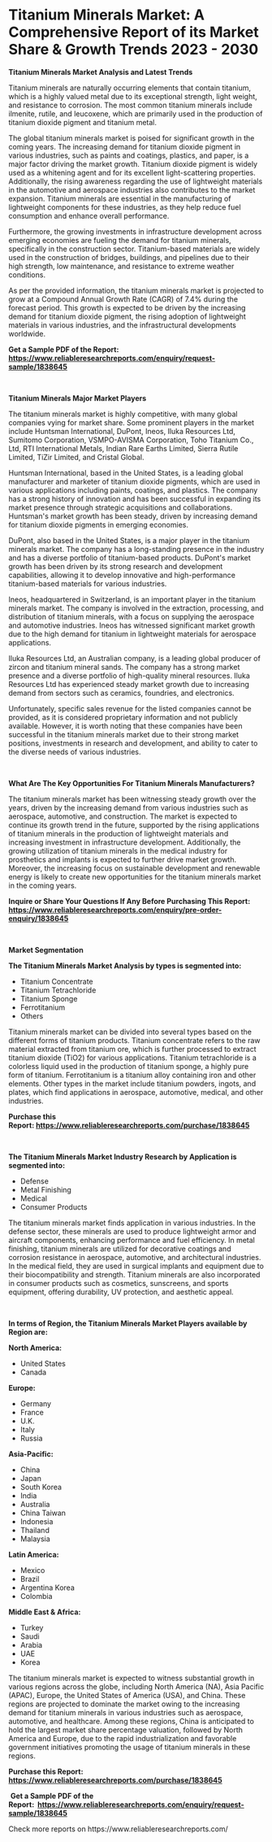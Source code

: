 <p><h1>Titanium Minerals Market: A Comprehensive Report of its Market Share & Growth Trends 2023 - 2030</h1></p><p><strong>Titanium Minerals Market Analysis and Latest Trends</strong></p>
<p><p>Titanium minerals are naturally occurring elements that contain titanium, which is a highly valued metal due to its exceptional strength, light weight, and resistance to corrosion. The most common titanium minerals include ilmenite, rutile, and leucoxene, which are primarily used in the production of titanium dioxide pigment and titanium metal.</p><p>The global titanium minerals market is poised for significant growth in the coming years. The increasing demand for titanium dioxide pigment in various industries, such as paints and coatings, plastics, and paper, is a major factor driving the market growth. Titanium dioxide pigment is widely used as a whitening agent and for its excellent light-scattering properties. Additionally, the rising awareness regarding the use of lightweight materials in the automotive and aerospace industries also contributes to the market expansion. Titanium minerals are essential in the manufacturing of lightweight components for these industries, as they help reduce fuel consumption and enhance overall performance.</p><p>Furthermore, the growing investments in infrastructure development across emerging economies are fueling the demand for titanium minerals, specifically in the construction sector. Titanium-based materials are widely used in the construction of bridges, buildings, and pipelines due to their high strength, low maintenance, and resistance to extreme weather conditions.</p><p>As per the provided information, the titanium minerals market is projected to grow at a Compound Annual Growth Rate (CAGR) of 7.4% during the forecast period. This growth is expected to be driven by the increasing demand for titanium dioxide pigment, the rising adoption of lightweight materials in various industries, and the infrastructural developments worldwide.</p></p>
<p><strong>Get a Sample PDF of the Report:&nbsp; <a href="https://www.reliableresearchreports.com/enquiry/request-sample/1838645">https://www.reliableresearchreports.com/enquiry/request-sample/1838645</a></strong></p>
<p>&nbsp;</p>
<p><strong>Titanium Minerals Major Market Players</strong></p>
<p><p>The titanium minerals market is highly competitive, with many global companies vying for market share. Some prominent players in the market include Huntsman International, DuPont, Ineos, Iluka Resources Ltd, Sumitomo Corporation, VSMPO-AVISMA Corporation, Toho Titanium Co., Ltd, RTI International Metals, Indian Rare Earths Limited, Sierra Rutile Limited, TiZir Limited, and Cristal Global.</p><p>Huntsman International, based in the United States, is a leading global manufacturer and marketer of titanium dioxide pigments, which are used in various applications including paints, coatings, and plastics. The company has a strong history of innovation and has been successful in expanding its market presence through strategic acquisitions and collaborations. Huntsman's market growth has been steady, driven by increasing demand for titanium dioxide pigments in emerging economies.</p><p>DuPont, also based in the United States, is a major player in the titanium minerals market. The company has a long-standing presence in the industry and has a diverse portfolio of titanium-based products. DuPont's market growth has been driven by its strong research and development capabilities, allowing it to develop innovative and high-performance titanium-based materials for various industries.</p><p>Ineos, headquartered in Switzerland, is an important player in the titanium minerals market. The company is involved in the extraction, processing, and distribution of titanium minerals, with a focus on supplying the aerospace and automotive industries. Ineos has witnessed significant market growth due to the high demand for titanium in lightweight materials for aerospace applications.</p><p>Iluka Resources Ltd, an Australian company, is a leading global producer of zircon and titanium mineral sands. The company has a strong market presence and a diverse portfolio of high-quality mineral resources. Iluka Resources Ltd has experienced steady market growth due to increasing demand from sectors such as ceramics, foundries, and electronics.</p><p>Unfortunately, specific sales revenue for the listed companies cannot be provided, as it is considered proprietary information and not publicly available. However, it is worth noting that these companies have been successful in the titanium minerals market due to their strong market positions, investments in research and development, and ability to cater to the diverse needs of various industries.</p></p>
<p>&nbsp;</p>
<p><strong>What Are The Key Opportunities For Titanium Minerals Manufacturers?</strong></p>
<p><p>The titanium minerals market has been witnessing steady growth over the years, driven by the increasing demand from various industries such as aerospace, automotive, and construction. The market is expected to continue its growth trend in the future, supported by the rising applications of titanium minerals in the production of lightweight materials and increasing investment in infrastructure development. Additionally, the growing utilization of titanium minerals in the medical industry for prosthetics and implants is expected to further drive market growth. Moreover, the increasing focus on sustainable development and renewable energy is likely to create new opportunities for the titanium minerals market in the coming years.</p></p>
<p><strong>Inquire or Share Your Questions If Any Before Purchasing This Report: <a href="https://www.reliableresearchreports.com/enquiry/pre-order-enquiry/1838645">https://www.reliableresearchreports.com/enquiry/pre-order-enquiry/1838645</a></strong></p>
<p>&nbsp;</p>
<p><strong>Market Segmentation</strong></p>
<p><strong>The Titanium Minerals Market Analysis by types is segmented into:</strong></p>
<p><ul><li>Titanium Concentrate</li><li>Titanium Tetrachloride</li><li>Titanium Sponge</li><li>Ferrotitanium</li><li>Others</li></ul></p>
<p><p>Titanium minerals market can be divided into several types based on the different forms of titanium products. Titanium concentrate refers to the raw material extracted from titanium ore, which is further processed to extract titanium dioxide (TiO2) for various applications. Titanium tetrachloride is a colorless liquid used in the production of titanium sponge, a highly pure form of titanium. Ferrotitanium is a titanium alloy containing iron and other elements. Other types in the market include titanium powders, ingots, and plates, which find applications in aerospace, automotive, medical, and other industries.</p></p>
<p><strong>Purchase this Report:&nbsp;<a href="https://www.reliableresearchreports.com/purchase/1838645">https://www.reliableresearchreports.com/purchase/1838645</a></strong></p>
<p>&nbsp;</p>
<p><strong>The Titanium Minerals Market Industry Research by Application is segmented into:</strong></p>
<p><ul><li>Defense</li><li>Metal Finishing</li><li>Medical</li><li>Consumer Products</li></ul></p>
<p><p>The titanium minerals market finds application in various industries. In the defense sector, these minerals are used to produce lightweight armor and aircraft components, enhancing performance and fuel efficiency. In metal finishing, titanium minerals are utilized for decorative coatings and corrosion resistance in aerospace, automotive, and architectural industries. In the medical field, they are used in surgical implants and equipment due to their biocompatibility and strength. Titanium minerals are also incorporated in consumer products such as cosmetics, sunscreens, and sports equipment, offering durability, UV protection, and aesthetic appeal.</p></p>
<p>&nbsp;</p>
<p><strong>In terms of Region, the Titanium Minerals Market Players available by Region are:</strong></p>
<p>
    <p> <strong> North America: </strong>
        <ul>
            <li>United States</li>
            <li>Canada</li>
        </ul>
        </p> 
    <p> <strong> Europe: </strong>
        <ul>
            <li>Germany</li>
            <li>France</li>
            <li>U.K.</li>
            <li>Italy</li>
            <li>Russia</li>
        </ul>
        </p> 
    <p> <strong> Asia-Pacific: </strong>
        <ul>
            <li>China</li>
            <li>Japan</li>
            <li>South Korea</li>
            <li>India</li>
            <li>Australia</li>
            <li>China Taiwan</li>
            <li>Indonesia</li>
            <li>Thailand</li>
            <li>Malaysia</li>
        </ul>
        </p> 
    <p> <strong> Latin America: </strong>
        <ul>
            <li>Mexico</li>
            <li>Brazil</li>
            <li>Argentina Korea</li>
            <li>Colombia</li>
        </ul>
        </p> 
    <p> <strong> Middle East & Africa: </strong>
        <ul>
            <li>Turkey</li>
            <li>Saudi</li>
            <li>Arabia</li>
            <li>UAE</li>
            <li>Korea</li>
        </ul>
    </p>
    </p>
<p><p>The titanium minerals market is expected to witness substantial growth in various regions across the globe, including North America (NA), Asia Pacific (APAC), Europe, the United States of America (USA), and China. These regions are projected to dominate the market owing to the increasing demand for titanium minerals in various industries such as aerospace, automotive, and healthcare. Among these regions, China is anticipated to hold the largest market share percentage valuation, followed by North America and Europe, due to the rapid industrialization and favorable government initiatives promoting the usage of titanium minerals in these regions.</p></p>
<p><strong>Purchase this Report: <a href="https://www.reliableresearchreports.com/purchase/1838645">https://www.reliableresearchreports.com/purchase/1838645</a></strong></p>
<p>&nbsp;<strong>Get a Sample PDF of the Report:&nbsp;&nbsp;<a href="https://www.reliableresearchreports.com/enquiry/request-sample/1838645">https://www.reliableresearchreports.com/enquiry/request-sample/1838645</a></strong></p>
<p><strong></strong></p>
<p>Check more reports on https://www.reliableresearchreports.com/</p>